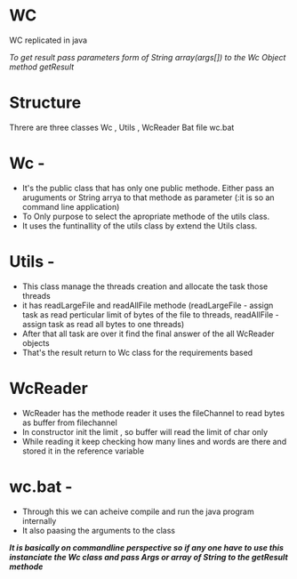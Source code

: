 # WC
WC replicated in java

*To get result pass parameters form of String array(args[]) to the Wc Object method getResult*

# Structure 
Threre are three classes 
Wc , Utils , WcReader
Bat file 
wc.bat

# Wc - 
   * It's the public class that has only one public methode. Either pass an aruguments or String arrya to that methode as parameter (:it is so an command line application)
   * To Only purpose to select the apropriate methode of the utils class.
   * It uses the funtinallity of the utils class by extend the Utils class.
   
# Utils -
   * This class manage the threads creation and allocate the task those threads
   * it has readLargeFile and readAllFile methode (readLargeFile - assign task as read perticular limit of bytes of the file to threads, readAllFile - assign task as read all bytes to one threads)
   * After that all task are over it find the final answer of the all WcReader objects
   * That's the result return to Wc class for the requirements based
   
# WcReader
   * WcReader has the methode reader it uses the fileChannel to read bytes as buffer from filechannel
   * In constructor init the limit , so buffer will read the limit of char only
   * While reading it keep checking how many lines and words are there and stored it in the reference variable
 
# wc.bat -
   * Through this we can acheive compile and run the java program internally
   * It also paasing the arguments to the class



***It is basically on commandline perspective so if any one have to use this instanciate the Wc class and pass Args or array of String to the getResult methode*** 
   
